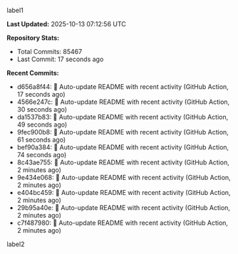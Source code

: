 
label1 
<!-- ACTIVITY_START -->
**Last Updated:** 2025-10-13 07:12:56 UTC

**Repository Stats:**
- Total Commits: 85467
- Last Commit: 17 seconds ago

**Recent Commits:**
- d656a8f44: 🤖 Auto-update README with recent activity (GitHub Action, 17 seconds ago)
- 4566e247c: 🤖 Auto-update README with recent activity (GitHub Action, 30 seconds ago)
- da1537b83: 🤖 Auto-update README with recent activity (GitHub Action, 49 seconds ago)
- 9fec900b8: 🤖 Auto-update README with recent activity (GitHub Action, 61 seconds ago)
- bef90a384: 🤖 Auto-update README with recent activity (GitHub Action, 74 seconds ago)
- 8c43ae755: 🤖 Auto-update README with recent activity (GitHub Action, 2 minutes ago)
- 9e434e068: 🤖 Auto-update README with recent activity (GitHub Action, 2 minutes ago)
- e404bc459: 🤖 Auto-update README with recent activity (GitHub Action, 2 minutes ago)
- 29b95a40e: 🤖 Auto-update README with recent activity (GitHub Action, 2 minutes ago)
- c7f487980: 🤖 Auto-update README with recent activity (GitHub Action, 2 minutes ago)
<!-- ACTIVITY_END -->

label2
